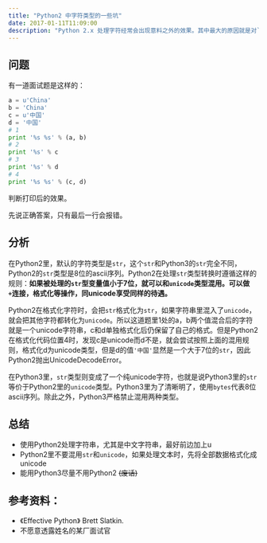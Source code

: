 ```yaml
---
title: "Python2 中字符类型的一些坑"
date: 2017-01-11T11:09:00
description: "Python 2.x 处理字符经常会出现意料之外的效果。其中最大的原因就是对`str`类型做了双重标准"
---
```



## 问题

有一道面试题是这样的：

```python
a = u'China'
b = 'China'
c = u'中国'
d = '中国'
# 1
print '%s %s' % (a, b)
# 2
print '%s' % c
# 3
print '%s' % d
# 4
print '%s %s' % (c, d)
```
判断打印后的效果。

先说正确答案，只有最后一行会报错。

## 分析

在Python2里，默认的字符类型是`str`，这个`str`和Python3的`str`完全不同，Python2的`str`类型是8位的ascii序列。Python2在处理`str`类型转换时遵循这样的规则：**如果被处理的`str`型变量值小于7位，就可以和`unicode`类型混用。可以做`+`连接，格式化等操作，同unicode享受同样的待遇。**

Python2在格式化字符时，会把`str`格式化为`str`，如果字符串里混入了`unicode`，就会把其他字符都转化为`unicode`。所以这道题里1处的a，b两个值混合后的字符就是一个unicode字符串，c和d单独格式化后仍保留了自己的格式。但是Python2在格式化代码位置4时，发现c是unicode而d不是，就会尝试按照上面的混用规则，格式化d为unicode类型，但是d的值`'中国'`显然是一个大于7位的`str`，因此Python2抛出UnicodeDecodeError。

在Python3里，`str`类型则变成了一个纯unicode字符，也就是说Python3里的`str`等价于Python2里的`unicode`类型。Python3里为了清晰明了，使用`bytes`代表8位ascii序列。除此之外，Python3严格禁止混用两种类型。

## 总结

* 使用Python2处理字符串，尤其是中文字符串，最好前边加上u
* Python2里不要混用`str`和`unicode`，如果处理文本时，先将全部数据格式化成unicode
* 能用Python3尽量不用Python2 ~~(废话)~~

## 参考资料：

* 《Effective Python》 Brett Slatkin.
* 不愿意透露姓名的某厂面试官



